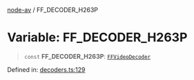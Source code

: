 [node-av](../globals.md) / FF\_DECODER\_H263P

# Variable: FF\_DECODER\_H263P

> `const` **FF\_DECODER\_H263P**: [`FFVideoDecoder`](../type-aliases/FFVideoDecoder.md)

Defined in: [decoders.ts:129](https://github.com/seydx/av/blob/f8631fc881b394300b1479f511d55cf1c370a87f/src/constants/decoders.ts#L129)
